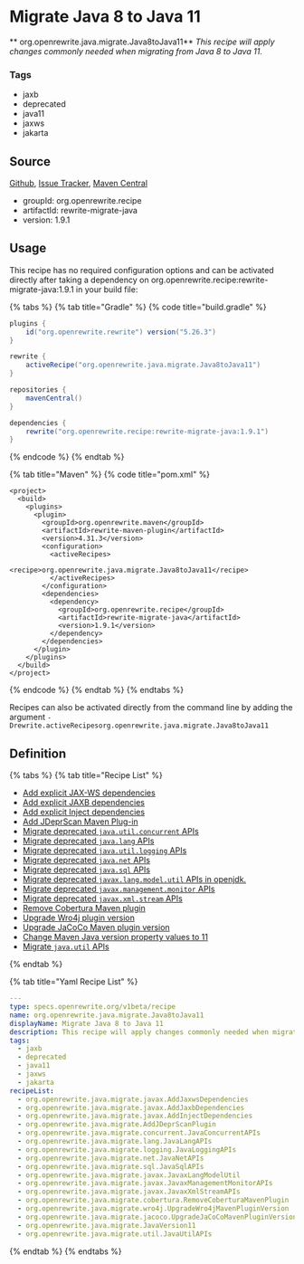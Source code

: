 # Migrate Java 8 to Java 11

** org.openrewrite.java.migrate.Java8toJava11**
_This recipe will apply changes commonly needed when migrating from Java 8 to Java 11._

### Tags

* jaxb
* deprecated
* java11
* jaxws
* jakarta

## Source

[Github](https://github.com/openrewrite/rewrite-migrate-java), [Issue Tracker](https://github.com/openrewrite/rewrite-migrate-java/issues), [Maven Central](https://search.maven.org/artifact/org.openrewrite.recipe/rewrite-migrate-java/1.9.1/jar)

* groupId: org.openrewrite.recipe
* artifactId: rewrite-migrate-java
* version: 1.9.1


## Usage

This recipe has no required configuration options and can be activated directly after taking a dependency on org.openrewrite.recipe:rewrite-migrate-java:1.9.1 in your build file:

{% tabs %}
{% tab title="Gradle" %}
{% code title="build.gradle" %}
```groovy
plugins {
    id("org.openrewrite.rewrite") version("5.26.3")
}

rewrite {
    activeRecipe("org.openrewrite.java.migrate.Java8toJava11")
}

repositories {
    mavenCentral()
}

dependencies {
    rewrite("org.openrewrite.recipe:rewrite-migrate-java:1.9.1")
}
```
{% endcode %}
{% endtab %}

{% tab title="Maven" %}
{% code title="pom.xml" %}
```markup
<project>
  <build>
    <plugins>
      <plugin>
        <groupId>org.openrewrite.maven</groupId>
        <artifactId>rewrite-maven-plugin</artifactId>
        <version>4.31.3</version>
        <configuration>
          <activeRecipes>
            <recipe>org.openrewrite.java.migrate.Java8toJava11</recipe>
          </activeRecipes>
        </configuration>
        <dependencies>
          <dependency>
            <groupId>org.openrewrite.recipe</groupId>
            <artifactId>rewrite-migrate-java</artifactId>
            <version>1.9.1</version>
          </dependency>
        </dependencies>
      </plugin>
    </plugins>
  </build>
</project>
```
{% endcode %}
{% endtab %}
{% endtabs %}

Recipes can also be activated directly from the command line by adding the argument `-Drewrite.activeRecipesorg.openrewrite.java.migrate.Java8toJava11`

## Definition

{% tabs %}
{% tab title="Recipe List" %}
* [Add explicit JAX-WS dependencies](../../java/migrate/javax/addjaxwsdependencies.md)
* [Add explicit JAXB dependencies](../../java/migrate/javax/addjaxbdependencies.md)
* [Add explicit Inject dependencies](../../java/migrate/javax/addinjectdependencies.md)
* [Add JDeprScan Maven Plug-in](../../java/migrate/addjdeprscanplugin.md)
* [Migrate deprecated `java.util.concurrent` APIs](../../java/migrate/concurrent/javaconcurrentapis.md)
* [Migrate deprecated `java.lang` APIs](../../java/migrate/lang/javalangapis.md)
* [Migrate deprecated `java.util.logging` APIs](../../java/migrate/logging/javaloggingapis.md)
* [Migrate deprecated `java.net` APIs](../../java/migrate/net/javanetapis.md)
* [Migrate deprecated `java.sql` APIs](../../java/migrate/sql/javasqlapis.md)
* [Migrate deprecated `javax.lang.model.util` APIs in openjdk.](../../java/migrate/javax/javaxlangmodelutil.md)
* [Migrate deprecated `javax.management.monitor` APIs](../../java/migrate/javax/javaxmanagementmonitorapis.md)
* [Migrate deprecated `javax.xml.stream` APIs](../../java/migrate/javax/javaxxmlstreamapis.md)
* [Remove Cobertura Maven plugin](../../java/migrate/cobertura/removecoberturamavenplugin.md)
* [Upgrade Wro4j plugin version](../../java/migrate/wro4j/upgradewro4jmavenpluginversion.md)
* [Upgrade JaCoCo Maven plugin version](../../java/migrate/jacoco/upgradejacocomavenpluginversion.md)
* [Change Maven Java version property values to 11](../../java/migrate/javaversion11.md)
* [Migrate `java.util` APIs](../../java/migrate/util/javautilapis.md)

{% endtab %}

{% tab title="Yaml Recipe List" %}
```yaml
---
type: specs.openrewrite.org/v1beta/recipe
name: org.openrewrite.java.migrate.Java8toJava11
displayName: Migrate Java 8 to Java 11
description: This recipe will apply changes commonly needed when migrating from Java 8 to Java 11.
tags:
  - jaxb
  - deprecated
  - java11
  - jaxws
  - jakarta
recipeList:
  - org.openrewrite.java.migrate.javax.AddJaxwsDependencies
  - org.openrewrite.java.migrate.javax.AddJaxbDependencies
  - org.openrewrite.java.migrate.javax.AddInjectDependencies
  - org.openrewrite.java.migrate.AddJDeprScanPlugin
  - org.openrewrite.java.migrate.concurrent.JavaConcurrentAPIs
  - org.openrewrite.java.migrate.lang.JavaLangAPIs
  - org.openrewrite.java.migrate.logging.JavaLoggingAPIs
  - org.openrewrite.java.migrate.net.JavaNetAPIs
  - org.openrewrite.java.migrate.sql.JavaSqlAPIs
  - org.openrewrite.java.migrate.javax.JavaxLangModelUtil
  - org.openrewrite.java.migrate.javax.JavaxManagementMonitorAPIs
  - org.openrewrite.java.migrate.javax.JavaxXmlStreamAPIs
  - org.openrewrite.java.migrate.cobertura.RemoveCoberturaMavenPlugin
  - org.openrewrite.java.migrate.wro4j.UpgradeWro4jMavenPluginVersion
  - org.openrewrite.java.migrate.jacoco.UpgradeJaCoCoMavenPluginVersion
  - org.openrewrite.java.migrate.JavaVersion11
  - org.openrewrite.java.migrate.util.JavaUtilAPIs

```
{% endtab %}
{% endtabs %}
